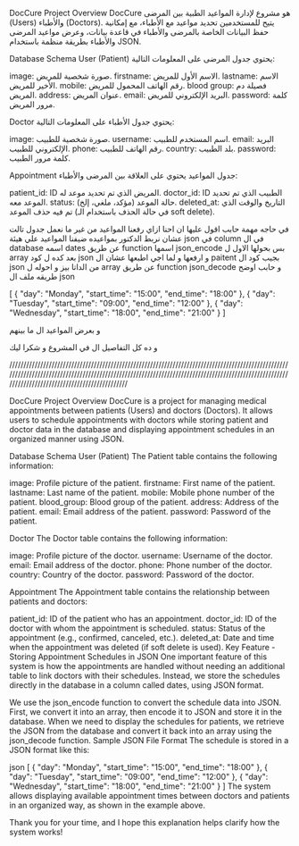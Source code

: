 DocCure Project
Overview
DocCure هو مشروع لإدارة المواعيد الطبية بين المرضى (Users) والأطباء (Doctors). يتيح للمستخدمين تحديد مواعيد مع الأطباء، مع إمكانية حفظ البيانات الخاصة بالمرضى والأطباء في قاعدة بيانات، وعرض مواعيد المرضى والأطباء بطريقة منظمة باستخدام JSON.

Database Schema
User (Patient)
يحتوي جدول المرضى على المعلومات التالية:

image: صورة شخصية للمريض.
firstname: الاسم الأول للمريض.
lastname: الاسم الأخير للمريض.
mobile: رقم الهاتف المحمول للمريض.
blood group: فصيلة دم المريض.
address: عنوان المريض.
email: البريد الإلكتروني للمريض.
password: كلمة مرور المريض.

Doctor
يحتوي جدول الأطباء على المعلومات التالية:

image: صورة شخصية للطبيب.
username: اسم المستخدم للطبيب.
email: البريد الإلكتروني للطبيب.
phone: رقم الهاتف للطبيب.
country: بلد الطبيب.
password: كلمة مرور الطبيب.

Appointment
جدول المواعيد يحتوي على العلاقة بين المرضى والأطباء:

patient_id: ID المريض الذي تم تحديد موعد له.
doctor_id: ID الطبيب الذي تم تحديد الموعد معه.
status: حالة الموعد (مؤكد، ملغي، إلخ).
deleted_at: التاريخ والوقت الذي تم فيه حذف الموعد (في حالة الحذف باستخدام الـ soft delete).

في حاجه مهمة حابب اقول عليها ان احنا ازاي رفعنا المواعيد من غير ما نعمل جدول تالت عشان نربط الدكتور بمواعيده ضيفنا المواعيد علي هيئة json في column في ال database اسمه dates عن طريق function اسمها json_encode بس بحولها الاول ل array بعد كده ل كود json و ارفعها و لما اجي اطبعها عشان ال paitent بجيب كود ال json من الداتا بيز و احوله ل array عن طريق function json_decode و حابب اوضح طريقه ملف ال json 

[
    {
        "day": "Monday",
        "start_time": "15:00",
        "end_time": "18:00"
    },
    {
        "day": "Tuesday",
        "start_time": "09:00",
        "end_time": "12:00"
    },
    {
        "day": "Wednesday",
        "start_time": "18:00",
        "end_time": "21:00"
    }
]

و بعرض المواعيد ال ما بينهم 

و ده كل التفاصيل ال في المشروع و شكرا ليك 


////////////////////////////////////////////////////////////////////////////////////////////////////////////////////////////////////////////////////////////////////////////////////////////////////////////////////////////////////////////////

DocCure Project Overview
DocCure is a project for managing medical appointments between patients (Users) and doctors (Doctors). It allows users to schedule appointments with doctors while storing patient and doctor data in the database and displaying appointment schedules in an organized manner using JSON.

Database Schema
User (Patient)
The Patient table contains the following information:

image: Profile picture of the patient.
firstname: First name of the patient.
lastname: Last name of the patient.
mobile: Mobile phone number of the patient.
blood_group: Blood group of the patient.
address: Address of the patient.
email: Email address of the patient.
password: Password of the patient.

Doctor
The Doctor table contains the following information:

image: Profile picture of the doctor.
username: Username of the doctor.
email: Email address of the doctor.
phone: Phone number of the doctor.
country: Country of the doctor.
password: Password of the doctor.

Appointment
The Appointment table contains the relationship between patients and doctors:

patient_id: ID of the patient who has an appointment.
doctor_id: ID of the doctor with whom the appointment is scheduled.
status: Status of the appointment (e.g., confirmed, canceled, etc.).
deleted_at: Date and time when the appointment was deleted (if soft delete is used).
Key Feature - Storing Appointment Schedules in JSON
One important feature of this system is how the appointments are handled without needing an additional table to link doctors with their schedules. Instead, we store the schedules directly in the database in a column called dates, using JSON format.

We use the json_encode function to convert the schedule data into JSON. First, we convert it into an array, then encode it to JSON and store it in the database.
When we need to display the schedules for patients, we retrieve the JSON from the database and convert it back into an array using the json_decode function.
Sample JSON File Format
The schedule is stored in a JSON format like this:

json
[
    {
        "day": "Monday",
        "start_time": "15:00",
        "end_time": "18:00"
    },
    {
        "day": "Tuesday",
        "start_time": "09:00",
        "end_time": "12:00"
    },
    {
        "day": "Wednesday",
        "start_time": "18:00",
        "end_time": "21:00"
    }
]
The system allows displaying available appointment times between doctors and patients in an organized way, as shown in the example above.

Thank you for your time, and I hope this explanation helps clarify how the system works!